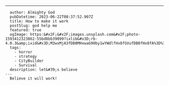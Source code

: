---
      author: Almighty God
      pubDatetime: 2023-06-22T08:37:52.907Z
      title: How to make it work
      postSlug: god help me
      featured: true
      ogImage: https:&#x2F;&#x2F;images.unsplash.com&#x2F;photo-1593412323862-55bd8bb39099?ixlib&#x3D;rb-4.0.3&amp;ixid&#x3D;M3wxMjA3fDB8MHxwaG90by1wYWdlfHx8fGVufDB8fHx8fA%3D%3D&amp;auto&#x3D;format&amp;fit&#x3D;crop&amp;w&#x3D;687&amp;q&#x3D;80
      tags:
        - horror
        - strategy
        - CityBuilder
        - Survival
      description: let&#39;s believe
    ---
      Believe it will work!
    
